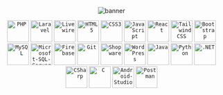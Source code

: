 <p align="center">
  <img src="./welcome_banner.png" alt="banner">
</p>

<div align="center">
	<code><img height="50" src="https://github.com/user-attachments/assets/3cd7d28f-06f2-4643-8178-231fcb1b3fae" alt="PHP" title="PHP" /></code>
	<code><img height="50" src="https://github.com/user-attachments/assets/e211bb40-4147-41f0-9e32-8b4b2eda3a04" alt="Laravel" title="Laravel" /></code>
	<code><img height="50" src="https://github.com/user-attachments/assets/e5bfae52-d9aa-4d5b-8885-6f12db9bdc7e" alt="Livewire" title="Livewire" /></code>
	<code><img height="50" src="https://github.com/user-attachments/assets/9ab942a7-b68c-4fa3-8da1-afa6d5253907" alt="HTML5" title="HTML5" /></code>
	<code><img height="50" src="https://github.com/user-attachments/assets/c6fc25be-2b49-4aef-bf48-129c395dfa52" alt="CSS3" title="CSS3" /></code>
	<code><img height="50" src="https://github.com/user-attachments/assets/3ff1b63c-e73a-4d58-8607-d3316e489ce4" alt="JavaScript" title="JavaScript" /></code>
	<code><img height="50" src="https://github.com/user-attachments/assets/d7a4dbc8-76c8-40e3-bcc5-8b6a3c619af9" alt="React" title="React" /></code>
	<code><img height="50" src="https://github.com/user-attachments/assets/51f2e52d-166b-4616-b6aa-53b0ed5f2e10" alt="TailwindCSS" title="TailwindCSS" /></code>
	<code><img height="50" src="https://github.com/user-attachments/assets/3d025da1-7784-4ad7-ae70-0837c9c5875e" alt="Bootstrap" title="Bootstrap" /></code>
	<code><img height="50" src="https://github.com/user-attachments/assets/46806667-2826-44a6-9335-1814302efae8" alt="MySQL" title="MySQL" /></code>
	<code><img height="50" src="https://github.com/user-attachments/assets/6c377f3b-1ddd-4b9b-85b1-e113b5de1fb5" alt="Microsoft-SQL-Server" title="Microsoft-SQL-Server" /></code>
	<code><img height="50" src="https://github.com/user-attachments/assets/e3ebddfe-bac3-499a-a0d7-07166668481f" alt="Firebase" title="Firebase" /></code>
	<code><img height="50" src="https://github.com/user-attachments/assets/fa347ac4-4aa2-4e47-93b9-eafdab385d38" alt="Git" title="Git" /></code>
	<code><img height="50" src="https://github.com/user-attachments/assets/e5bb0747-b678-46e3-8c1d-eabf546a472e" alt="Shopware" title="Shopware" /></code>
	<code><img height="50" src="https://github.com/user-attachments/assets/a62cdfbe-5481-4a68-8801-c3d079e854bd" alt="WordPress" title="WordPress" /></code>
	<code><img height="50" src="https://github.com/user-attachments/assets/525ca74a-380e-4108-8873-3d88562a4a71" alt="Java" title="Java" /></code>
	<code><img height="50" src="https://github.com/user-attachments/assets/7b44ec43-5c19-4b40-8bdf-cf2b78994774" alt="Python" title="Python" /></code>
	<code><img height="50" src="https://github.com/user-attachments/assets/709128d9-6599-4153-9125-9c0b070e0250" alt=".NET" title=".NET" /></code>
	<code><img height="50" src="https://github.com/user-attachments/assets/8b4cb3ed-f99b-451d-b9a1-083e501acfa8" alt="CSharp" title="CSharp" /></code>
	<code><img height="50" src="https://github.com/user-attachments/assets/be34af29-07e7-477a-91ae-77424e1ab2e5" alt="C" title="C" /></code>
	<code><img height="50" src="https://github.com/user-attachments/assets/e713801c-5ede-4a7a-9767-be768d118d4d" alt="Android-Studio" title="Android-Studio" /></code>
	<code><img height="50" src="https://github.com/user-attachments/assets/2a6a1271-3fa0-4bf5-870d-2d5ea2e00e89" alt="Postman" title="Postman" /></code>
</div>
